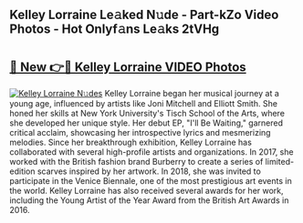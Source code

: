 ## Kelley Lorraine Le𝚊ked N𝚞de - Part-kZo Video Photos - Hot Onlyf𝚊ns Le𝚊ks 2tVHg

# <h2><a href="http://ab98252.deff.icu/?id=Kelley+Lorraine">🔗 New 👉🔴 Kelley Lorraine VIDEO Photos</a></h2>

[![Kelley Lorraine N𝚞des](https://i.imgur.com/rIISA9y.gif)](http://ab98252.deff.icu/?id=Kelley+Lorraine)
Kelley Lorraine began her musical journey at a young age, influenced by artists like Joni Mitchell and Elliott Smith. She honed her skills at New York University's Tisch School of the Arts, where she developed her unique style. Her debut EP, "I'll Be Waiting," garnered critical acclaim, showcasing her introspective lyrics and mesmerizing melodies. Since her breakthrough exhibition, Kelley Lorraine has collaborated with several high-profile artists and organizations. In 2017, she worked with the British fashion brand Burberry to create a series of limited-edition scarves inspired by her artwork. In 2018, she was invited to participate in the Venice Biennale, one of the most prestigious art events in the world. Kelley Lorraine has also received several awards for her work, including the Young Artist of the Year Award from the British Art Awards in 2016.
